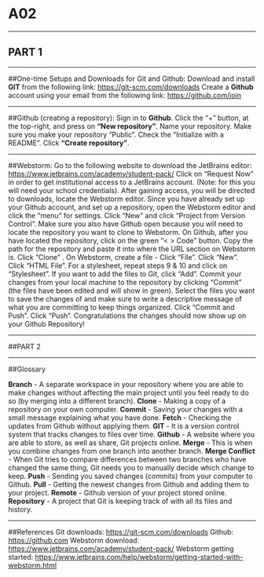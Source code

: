 # A02

---

## PART 1

---

##One-time Setups and Downloads for Git and Github:
Download and install **GIT** from the following link: https://git-scm.com/downloads
Create a **Github** account using your email from the following link: https://github.com/join

---

##Github (creating a repository):
Sign in to **Github**.
Click the “+” button, at the top-right, and press on **“New repository”**.
Name your repository.
Make sure you make your repository “Public”.
Check the “Initialize with a README”.
Click **“Create repository”**.

---

##Webstorm:
Go to the following website to download the JetBrains editor: https://www.jetbrains.com/academy/student-pack/
Click on “Request Now” in order to get institutional access to a JetBrains account. (Note: for this you will need your school credentials).
After gaining access, you will be directed to downloads, locate the Webstorm editor.
Since you have already set up your Github account, and set up a repository, open the Webstorm editor and click the “menu” for settings.
Click “New” and click “Project from Version Control”.
Make sure you also have Github open because you will need to locate the repository you want to clone to Webstorm.
On Github, after you have located the repository, click on the green “< > Code” button. Copy the path for the repository and paste it into where the URL section on Webstorm is.
Click “Clone” .
On Webstorm, create a file - Click “File”.
Click “New”.
Click “HTML File”.
For a stylesheet, repeat steps 9 & 10 and click on “Stylesheet”.
If you want to add the files to Git, click “Add”.
Commit your changes from your local machine to the repository by clicking “Commit” (the files have been edited and will show in green).
Select the files you want to save the changes of and make sure to write a descriptive message of what you are committing to keep things organized.
Click “Commit and Push”.
Click “Push”.
Congratulations the changes should now show up on your Github Repository!

---

##PART 2

---

##Glossary

**Branch** - A separate workspace in your repository where you are able to make changes without affecting the main project until you feel ready to do so (by merging into a different branch).
**Clone** - Making a copy of a repository on your own computer.
**Commit** - Saving your changes with a small message explaining what you have done.
**Fetch** - Checking the updates from Github without applying them.
**GIT** - It is a version control system that tracks changes to files over time.
**Github** - A website where you are able to store, as well as share, Git projects online.
**Merge** - This is when you combine changes from one branch into another branch.
**Merge Conflict** - When Git tries to compare differences between two branches who have changed the same thing, Git needs you to manually decide which change to keep.
**Push** - Sending you saved changes (commits) from your computer to Github.
**Pull** - Getting the newest changes from Github and adding them to your project.
**Remote** - Github version of your project stored online.
**Repository** - A project that Git is keeping track of with all its files and history.

---

##References
Git downloads: https://git-scm.com/downloads
Github: https://github.com
Webstorm download: https://www.jetbrains.com/academy/student-pack/
Webstorm getting started: https://www.jetbrains.com/help/webstorm/getting-started-with-webstorm.html
